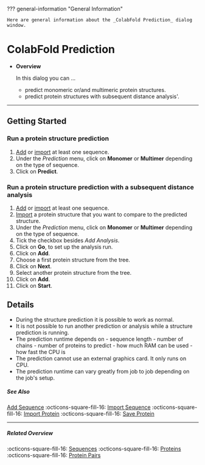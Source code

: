 ??? general-information "General Information"
    
    Here are general information about the _ColabFold Prediction_ dialog window.

# ColabFold Prediction
<div class="grid cards" markdown>

-   __Overview__

     In this dialog you can ...

    - predict monomeric or/and multimeric protein structures.
    - predict protein structures with subsequent distance analysis'.

</div>

---
## Getting Started
### Run a protein structure prediction
1. [Add](../sequences/sequence_add.md) or [import](../sequences/sequence_import.md) at least one sequence.
2. Under the _Prediction_ menu, click on **Monomer** or **Multimer** depending on the type of sequence.
3. Click on **Predict**.

### Run a protein structure prediction with a subsequent distance analysis
1. [Add](../sequences/sequence_add.md) or [import](../sequences/sequence_import.md) at least one sequence.
2. [Import](../proteins/protein_import.md) a protein structure that you want to compare to the predicted structure.
3. Under the _Prediction_ menu, click on **Monomer** or **Multimer** depending on the type of sequence.
4. Tick the checkbox besides _Add Analysis_.
5. Click on **Go**, to set up the analysis run.
6. Click on **Add**.
7. Choose a first protein structure from the tree.
8. Click on **Next**.
9. Select another protein structure from the tree.
10. Click on **Add**.
11. Click on **Start**.


## Details
- During the structure prediction it is possible to work as normal.
- It is not possible to run another prediction or analysis while a structure prediction is running.
- The prediction runtime depends on
      - sequence length
      - number of chains
      - number of proteins to predict
      - how much RAM can be used
      - how fast the CPU is
- The prediction cannot use an external graphics card. It only runs on CPU.
- The prediction runtime can vary greatly from job to job depending on the job's setup.


##### See Also
[Add Sequence](../sequences/sequence_add.md) :octicons-square-fill-16: [Import Sequence](../sequences/sequence_import.md) :octicons-square-fill-16: [Import Protein](protein_import.md) :octicons-square-fill-16: [Save Protein](protein_save.md)

---

##### Related Overview
:octicons-square-fill-16: [Sequences](../sequences/index.md) :octicons-square-fill-16: [Proteins](../proteins/index.md) :octicons-square-fill-16: [Protein Pairs](../protein_pairs/index.md)